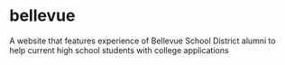 # bellevue
A website that features experience of Bellevue School District alumni to help current high school students with college applications
